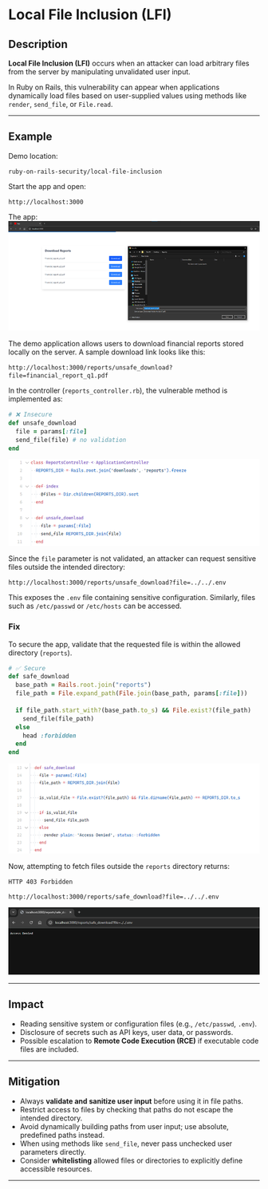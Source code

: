 # Local File Inclusion (LFI)

## Description

**Local File Inclusion (LFI)** occurs when an attacker can load arbitrary files from the server by manipulating unvalidated user input.

In Ruby on Rails, this vulnerability can appear when applications dynamically load files based on user-supplied values using methods like `render`, `send_file`, or `File.read`.

---

## Example

Demo location:

```
ruby-on-rails-security/local-file-inclusion
```

Start the app and open:

```
http://localhost:3000
```

The app:
![alt text](image.png)

The demo application allows users to download financial reports stored locally on the server. A sample download link looks like this:

```
http://localhost:3000/reports/unsafe_download?file=financial_report_q1.pdf
```

In the controller (`reports_controller.rb`), the vulnerable method is implemented as:

```ruby
# ❌ Insecure
def unsafe_download
  file = params[:file]
  send_file(file) # no validation
end
```

<!-- Figure 22: Vulnerable controller methods -->
![alt text](image-1.png)

Since the `file` parameter is not validated, an attacker can request sensitive files outside the intended directory:

```
http://localhost:3000/reports/unsafe_download?file=../../.env
```

This exposes the `.env` file containing sensitive configuration. Similarly, files such as `/etc/passwd` or `/etc/hosts` can be accessed.

### Fix

To secure the app, validate that the requested file is within the allowed directory (`reports`).

```ruby
# ✅ Secure
def safe_download
  base_path = Rails.root.join("reports")
  file_path = File.expand_path(File.join(base_path, params[:file]))

  if file_path.start_with?(base_path.to_s) && File.exist?(file_path)
    send_file(file_path)
  else
    head :forbidden
  end
end
```

<!-- Figure 23: Safe controller method -->
![alt text](image-2.png)

Now, attempting to fetch files outside the `reports` directory returns:

```
HTTP 403 Forbidden
```

```
http://localhost:3000/reports/safe_download?file=../../.env
```

<!-- Figure 24: 403 Forbidden when accessing unauthorized file -->
![alt text](image-3.png)

---

## Impact

* Reading sensitive system or configuration files (e.g., `/etc/passwd`, `.env`).
* Disclosure of secrets such as API keys, user data, or passwords.
* Possible escalation to **Remote Code Execution (RCE)** if executable code files are included.

---

## Mitigation

* Always **validate and sanitize user input** before using it in file paths.
* Restrict access to files by checking that paths do not escape the intended directory.
* Avoid dynamically building paths from user input; use absolute, predefined paths instead.
* When using methods like `send_file`, never pass unchecked user parameters directly.
* Consider **whitelisting** allowed files or directories to explicitly define accessible resources.

---
